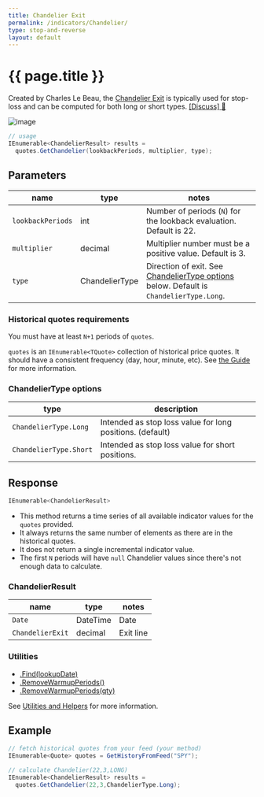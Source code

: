 ```yaml
---
title: Chandelier Exit
permalink: /indicators/Chandelier/
type: stop-and-reverse
layout: default
---
```


# {{ page.title }}

Created by Charles Le Beau, the [Chandelier Exit](https://school.stockcharts.com/doku.php?id=technical_indicators:chandelier_exit) is typically used for stop-loss and can be computed for both long or short types.
[[Discuss] :speech_balloon:]({{site.github.repository_url}}/discussions/263 "Community discussion about this indicator")

![image]({{site.baseurl}}/assets/charts/Chandelier.png)

```csharp
// usage
IEnumerable<ChandelierResult> results =
  quotes.GetChandelier(lookbackPeriods, multiplier, type);  
```

## Parameters

| name | type | notes
| -- |-- |--
| `lookbackPeriods` | int | Number of periods (`N`) for the lookback evaluation.  Default is 22.
| `multiplier` | decimal | Multiplier number must be a positive value.  Default is 3.
| `type` | ChandelierType | Direction of exit.  See [ChandelierType options](#chandeliertype-options) below.  Default is `ChandelierType.Long`.

### Historical quotes requirements

You must have at least `N+1` periods of `quotes`.

`quotes` is an `IEnumerable<TQuote>` collection of historical price quotes.  It should have a consistent frequency (day, hour, minute, etc).  See [the Guide]({{site.baseurl}}/guide/#historical-quotes) for more information.

### ChandelierType options

| type | description
|-- |--
| `ChandelierType.Long` | Intended as stop loss value for long positions. (default)
| `ChandelierType.Short` | Intended as stop loss value for short positions.

## Response

```csharp
IEnumerable<ChandelierResult>
```

- This method returns a time series of all available indicator values for the `quotes` provided.
- It always returns the same number of elements as there are in the historical quotes.
- It does not return a single incremental indicator value.
- The first `N` periods will have `null` Chandelier values since there's not enough data to calculate.

### ChandelierResult

| name | type | notes
| -- |-- |--
| `Date` | DateTime | Date
| `ChandelierExit` | decimal | Exit line

### Utilities

- [.Find(lookupDate)]({{site.baseurl}}/utilities#find-indicator-result-by-date)
- [.RemoveWarmupPeriods()]({{site.baseurl}}/utilities#remove-warmup-periods)
- [.RemoveWarmupPeriods(qty)]({{site.baseurl}}/utilities#remove-warmup-periods)

See [Utilities and Helpers]({{site.baseurl}}/utilities#utilities-for-indicator-results) for more information.

## Example

```csharp
// fetch historical quotes from your feed (your method)
IEnumerable<Quote> quotes = GetHistoryFromFeed("SPY");

// calculate Chandelier(22,3,LONG)
IEnumerable<ChandelierResult> results =
  quotes.GetChandelier(22,3,ChandelierType.Long);
```
